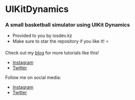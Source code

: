 # UIKitDynamics
### A small basketball simulator using UIKit Dynamics

* Provided to you by iosdev.kz 
* Make sure to star the repository if you like it! :star:

Check out my [blog](https://iosdev.kz) for more tutorials like this! 
- [Instagram](https://instagram.com/iosdev.kz)
- [Twitter](https://twitter.com/metahdev)

Follow me on social media: 
- [Instagram](https://instagram.com/iosdev.kz)
- [Twitter](https://twitter.com/metahdev)


